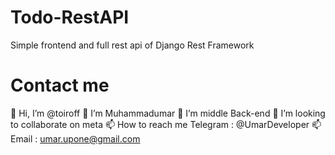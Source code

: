 # Todo-RestAPI
Simple frontend and full rest api of Django Rest Framework
# Contact me
👋 Hi, I’m @toiroff 👀 
I’m Muhammadumar
🌱 I’m middle Back-end 
💞️ I’m looking to collaborate on meta 
📫 How to reach me Telegram : @UmarDeveloper 
📫 Email : umar.upone@gmail.com

